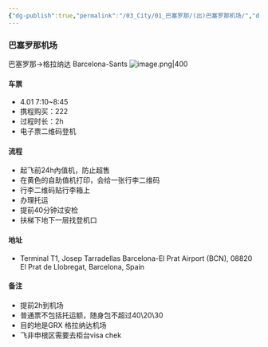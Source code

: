 ```yaml
---
{"dg-publish":true,"permalink":"/03_City/01_巴塞罗那/(出)巴塞罗那机场/","dgPassFrontmatter":true}
---
```


### 巴塞罗那机场
巴塞罗那→格拉纳达
Barcelona-Sants
![image.png|400](https://obsidan-1314364309.cos.ap-beijing.myqcloud.com/obsidan/20250306011537746.png)



#### 车票
+ 4.01  7:10~8:45
+ 携程购买：222
+ 过程时长：2h
+ 电子票二维码登机
#### 流程
+  起飞前24h內值机，防止超售
+ 在黄色的自助值机打印，会给一张行李二维码
+ 行李二维码贴行李箱上
+ 办理托运
+ 提前40分钟过安检
+ 扶梯下地下一层找登机口


#### 地址
+ Terminal T1, Josep Tarradellas Barcelona-El Prat Airport (BCN), 08820 El Prat de Llobregat, Barcelona, Spain
#### 备注
+ 提前2h到机场
+ 普通票不包括托运额，随身包不超过40\20\30
+ 目的地是GRX 格拉纳达机场
+ 飞非申根区需要去柜台visa chek


